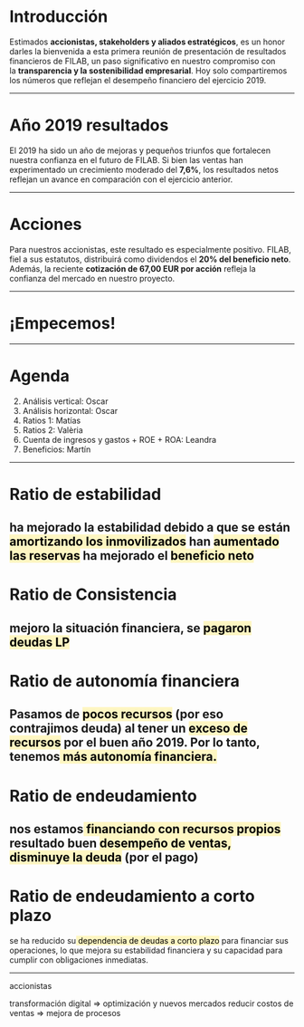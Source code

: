 # Introducción

Estimados **accionistas, stakeholders y aliados estratégicos**, es un honor darles la bienvenida a esta primera reunión de presentación de resultados financieros de FILAB, un paso significativo en nuestro compromiso con la **transparencia y la sostenibilidad empresarial**. Hoy solo compartiremos los números que reflejan el desempeño financiero del ejercicio 2019.

---

# Año 2019 resultados

El 2019 ha sido un año de mejoras y pequeños triunfos que fortalecen nuestra confianza en el futuro de FILAB. Si bien las ventas han experimentado un crecimiento moderado del **7,6%**, los resultados netos reflejan un avance en comparación con el ejercicio anterior. 

--- 

# Acciones

Para nuestros accionistas, este resultado es especialmente positivo. FILAB, fiel a sus estatutos, distribuirá como dividendos el **20% del beneficio neto**. Además, la reciente **cotización de 67,00 EUR por acción** refleja la confianza del mercado en nuestro proyecto.


---

# ¡Empecemos!


--- 

# Agenda

2. Análisis vertical: Oscar
3. Análisis horizontal: Oscar
4. Ratios 1: Matías
5. Ratios 2: Valèria
6. Cuenta de ingresos y gastos + ROE + ROA: Leandra
7. Beneficios: Martín

---

# Ratio de estabilidad

ha mejorado la estabilidad debido a que se están <mark style="background: #FFF3A3A6;">amortizando los inmovilizados</mark>
han <mark style="background: #FFF3A3A6;">aumentado las reservas</mark>
ha mejorado el <mark style="background: #FFF3A3A6;">beneficio neto</mark>
---
# Ratio de Consistencia
mejoro la situación financiera, se <mark style="background: #FFF3A3A6;">pagaron deudas LP</mark>
---
# Ratio de autonomía financiera
Pasamos de <mark style="background: #FFF3A3A6;">pocos recursos</mark> (por eso contrajimos deuda) al tener un <mark style="background: #FFF3A3A6;">exceso de recursos</mark> por el buen año 2019. Por lo tanto, tenemos<mark style="background: #FFF3A3A6;"> más autonomía financiera.</mark>
---
# Ratio de endeudamiento 
 nos estamos<mark style="background: #FFF3A3A6;"> financiando con recursos propios</mark> resultado buen <mark style="background: #FFF3A3A6;">desempeño de ventas,</mark>   
 <mark style="background: #FFF3A3A6;">disminuye la deuda</mark> (por el pago)
---
# Ratio de endeudamiento a corto plazo

se ha reducido su<mark style="background: #FFF3A3A6;"> dependencia de deudas a corto plazo</mark> para financiar sus operaciones, lo que mejora su estabilidad financiera y su capacidad para cumplir con obligaciones inmediatas.

---

accionistas

transformación digital => optimización y nuevos mercados
reducir costos de ventas => mejora de procesos
